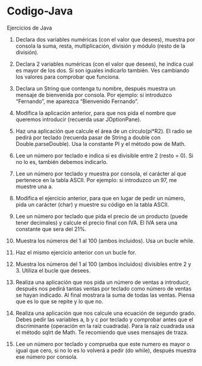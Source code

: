# Codigo-Java
Ejercicios de Java

1) Declara dos variables numéricas (con el valor que desees), muestra por consola la suma, resta, 
multiplicación, división y módulo (resto de la división).

2) Declara 2 variables numéricas (con el valor que desees), he indica cual es mayor de los dos.
Si son iguales indicarlo también. Ves cambiando los valores para comprobar que funciona.

3) Declara un String que contenga tu nombre, después muestra un mensaje de bienvenida por consola. 
Por ejemplo: si introduzco “Fernando”, me aparezca “Bienvenido Fernando”.

4) Modifica la aplicación anterior, para que nos pida el nombre que queremos introducir (recuerda usar JOptionPane).

5) Haz una aplicación que calcule el área de un círculo(pi*R2). El radio se pedirá por teclado (recuerda pasar de 
String a double con Double.parseDouble). Usa la constante PI y el método pow de Math.

6) Lee un número por teclado e indica si es divisible entre 2 (resto = 0). Si no lo es, también debemos indicarlo.

7) Lee un número por teclado y muestra por consola, el carácter al que pertenece en la tabla ASCII.
Por ejemplo: si introduzco un 97, me muestre una a.

8) Modifica el ejercicio anterior, para que en lugar de pedir un número, pida un carácter (char) y 
muestre su código en la tabla ASCII.

9) Lee un número por teclado que pida el precio de un producto (puede tener decimales) y calcule el precio final con
IVA. El IVA sera una constante que sera del 21%.

10) Muestra los números del 1 al 100 (ambos incluidos). Usa un bucle while.

11) Haz el mismo ejercicio anterior con un bucle for.

12) Muestra los números del 1 al 100 (ambos incluidos) divisibles entre 2 y 3. Utiliza el bucle que desees.

13) Realiza una aplicación que nos pida un número de ventas a introducir, después nos pedirá tantas ventas por 
teclado como número de ventas se hayan indicado. Al final mostrara la suma de todas las ventas. Piensa que es lo 
que se repite y lo que no.

14) Realiza una aplicación que nos calcule una ecuación de segundo grado. Debes pedir las variables a, b y c por 
teclado y comprobar antes que el discriminante (operación en la raíz cuadrada). Para la raíz cuadrada usa el método 
sqlrt de Math. Te recomiendo que uses mensajes de traza.

15) Lee un número por teclado y comprueba que este numero es mayor o igual que cero, si no lo es lo volverá a pedir 
(do while), después muestra ese número por consola.


